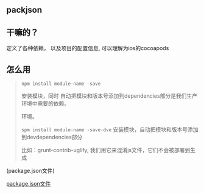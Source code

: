 ## packjson

## 干嘛的？

定义了各种依赖， 以及项目的配置信息, 可以理解为ios的cocoapods

## 怎么用

> `npm install module-name -save` 
>
> 安装模块，同时 自动把模块和版本号添加到dependencies部分是我们生产环境中需要的依赖。
>
> 环境。
>
> `spm install module-name -save-dve` 安装模块，自动把模块和版本号添加到devdependencies部分
>
> 比如：grunt-contrib-uglify, 我们用它来混淆js文件，它们不会被部署到生成

(package.json文件)

[package.json文件](http://javascript.ruanyifeng.com/nodejs/packagejson.html)


